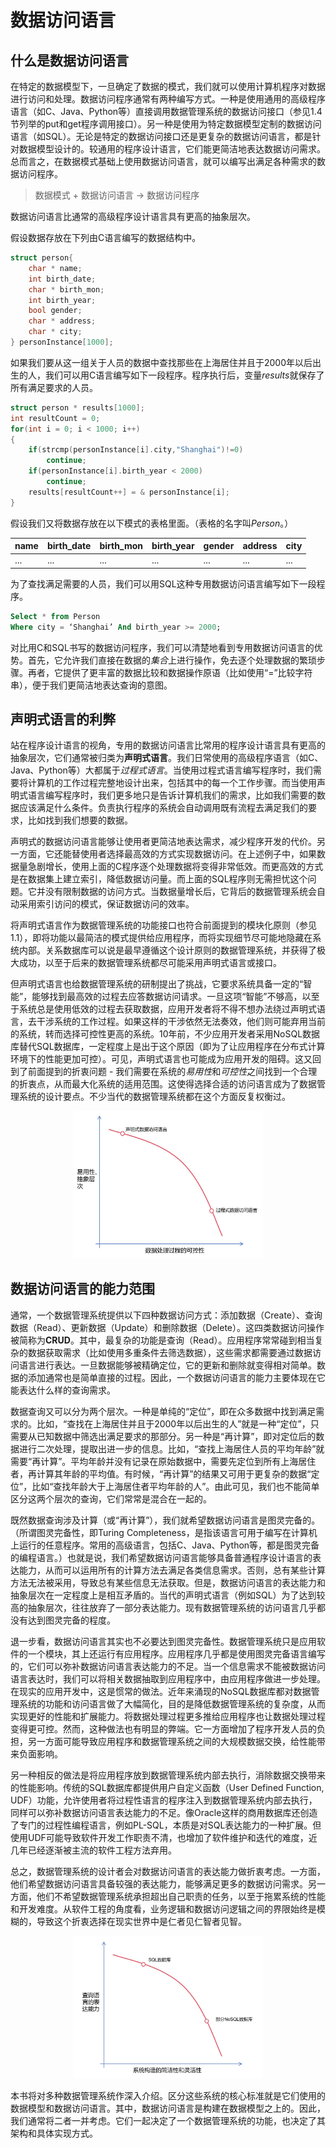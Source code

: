 # 数据访问语言

## 什么是数据访问语言

在特定的数据模型下，一旦确定了数据的模式，我们就可以使用计算机程序对数据进行访问和处理。数据访问程序通常有两种编写方式。一种是使用通用的高级程序语言（如C、Java、Python等）直接调用数据管理系统的数据访问接口（参见1.4节列举的put和get程序调用接口）。另一种是使用为特定数据模型定制的数据访问语言（如SQL）。无论是特定的数据访问接口还是更复杂的数据访问语言，都是针对数据模型设计的。较通用的程序设计语言，它们能更简洁地表达数据访问需求。总而言之，在数据模式基础上使用数据访问语言，就可以编写出满足各种需求的数据访问程序。

> 数据模式 + 数据访问语言  &rarr;  数据访问程序

数据访问语言比通常的高级程序设计语言具有更高的抽象层次。

假设数据存放在下列由C语言编写的数据结构中。

```c
struct person{
	char * name;
	int birth_date;
	char * birth_mon;
	int birth_year;
	bool gender;
	char * address;
	char * city;
} personInstance[1000]; 
```

如果我们要从这一组关于人员的数据中查找那些在上海居住并且于2000年以后出生的人，我们可以用C语言编写如下一段程序。程序执行后，变量*results*就保存了所有满足要求的人员。

```c
struct person * results[1000];
int resultCount = 0;
for(int i = 0; i < 1000; i++)
{
	if(strcmp(personInstance[i].city,"Shanghai")!=0)
		continue;
	if(personInstance[i].birth_year < 2000)
		continue;
	results[resultCount++] = & personInstance[i];
}
```

假设我们又将数据存放在以下模式的表格里面。（表格的名字叫*Person*。）

| name | birth_date | birth_mon | birth_year | gender | address | city | 
| ---- | ---------- | --------- | ---------- | ------ | ------- | ---- |
| ...  | ...        |  ...      | ...        | ...    | ...     | ...  |

为了查找满足需要的人员，我们可以用SQL这种专用数据访问语言编写如下一段程序。

```sql
Select * from Person
Where city = ‘Shanghai’ And birth_year >= 2000;
```

对比用C和SQL书写的数据访问程序，我们可以清楚地看到专用数据访问语言的优势。首先，它允许我们直接在数据的*集合*上进行操作，免去逐个处理数据的繁琐步骤。再者，它提供了更丰富的数据比较和数据操作原语（比如使用“=”比较字符串），便于我们更简洁地表达查询的意图。

## 声明式语言的利弊

站在程序设计语言的视角，专用的数据访问语言比常用的程序设计语言具有更高的抽象层次，它们通常被归类为**声明式语言**。我们日常使用的高级程序语言（如C、Java、Python等）大都属于*过程式语言*。当使用过程式语言编写程序时，我们需要将计算机的工作过程完整地设计出来，包括其中的每一个工作步骤。而当使用声明式语言编写程序时，我们更多地只是告诉计算机我们的需求，比如我们需要的数据应该满足什么条件。负责执行程序的系统会自动调用既有流程去满足我们的要求，比如找到我们想要的数据。

声明式的数据访问语言能够让使用者更简洁地表达需求，减少程序开发的代价。另一方面，它还能替使用者选择最高效的方式实现数据访问。在上述例子中，如果数据量急剧增长，使用上面的C程序逐个处理数据将变得非常低效。而更高效的方式是在数据集上建立索引，降低数据访问量。而上面的SQL程序则无需担忧这个问题。它并没有限制数据的访问方式。当数据量增长后，它背后的数据管理系统会自动采用索引访问的模式，保证数据访问的效率。

将声明式语言作为数据管理系统的功能接口也符合前面提到的模块化原则（参见1.1），即将功能以最简洁的模式提供给应用程序，而将实现细节尽可能地隐藏在系统内部。关系数据库可以说是最早遵循这个设计原则的数据管理系统，并获得了极大成功，以至于后来的数据管理系统都尽可能采用声明式语言或接口。

但声明式语言也给数据管理系统的研制提出了挑战，它要求系统具备一定的“智能”，能够找到最高效的过程去应答数据访问请求。一旦这项“智能”不够高，以至于系统总是使用低效的过程去获取数据，应用开发者将不得不想办法绕过声明式语言，去干涉系统的工作过程。如果这样的干涉依然无法奏效，他们则可能弃用当前的系统，转而选择可控性更高的系统。10年前，不少应用开发者采用NoSQL数据库替代SQL数据库，一定程度上是出于这个原因（即为了让应用程序在分布式计算环境下的性能更加可控）。可见，声明式语言也可能成为应用开发的阻碍。这又回到了前面提到的折衷问题 - 我们需要在系统的*易用性*和*可控性*之间找到一个合理的折衷点，从而最大化系统的适用范围。这使得选择合适的访问语言成为了数据管理系统的设计要点。不少当代的数据管理系统都在这个方面反复权衡过。

<center>
	<img src="fig/ch1.5-tradeoff.JPG" width="60%" alt="Hierarchical Model" />
	<br>
	<div display: inline-block; padding : 2px>
	</div>
</center>

## 数据访问语言的能力范围

通常，一个数据管理系统提供以下四种数据访问方式：添加数据（Create）、查询数据（Read）、更新数据（Update）和删除数据（Delete）。这四类数据访问操作被简称为**CRUD**。其中，最复杂的功能是查询（Read）。应用程序常常碰到相当复杂的数据获取需求（比如使用多重条件去筛选数据），这些需求都需要通过数据访问语言进行表达。一旦数据能够被精确定位，它的更新和删除就变得相对简单。数据的添加通常也是简单直接的过程。因此，一个数据访问语言的能力主要体现在它能表达什么样的查询需求。

数据查询又可以分为两个层次。一种是单纯的“定位”，即在众多数据中找到满足需求的。比如，“查找在上海居住并且于2000年以后出生的人”就是一种“定位”，只需要从已知数据中筛选出满足要求的那部分。另一种是“再计算”，即对定位后的数据进行二次处理，提取出进一步的信息。比如，“查找上海居住人员的平均年龄”就需要“再计算”。平均年龄并没有记录在原始数据中，需要先定位到所有上海居住者，再计算其年龄的平均值。有时候，“再计算”的结果又可用于更复杂的数据“定位”，比如“查找年龄大于上海居住者平均年龄的人”。由此可见，我们也不能简单区分这两个层次的查询，它们常常是混合在一起的。

既然数据查询涉及计算（或“再计算”），我们就希望数据访问语言是图灵完备的。（所谓图灵完备性，即Turing Completeness，是指该语言可用于编写在计算机上运行的任意程序。常用的高级语言，包括C、Java、Python等，都是图灵完备的编程语言。）也就是说，我们希望数据访问语言能够具备普通程序设计语言的表达能力，从而可以运用所有的计算方法去满足各类信息需求。否则，总有某些计算方法无法被采用，导致总有某些信息无法获取。但是，数据访问语言的表达能力和抽象层次在一定程度上是相互矛盾的。当代的声明式语言（例如SQL）为了达到较高的抽象层次，往往放弃了一部分表达能力。现有数据管理系统的访问语言几乎都没有达到图灵完备的程度。

退一步看，数据访问语言其实也不必要达到图灵完备性。数据管理系统只是应用软件的一个模块，其上还运行有应用程序。应用程序几乎都是使用图灵完备语言编写的，它们可以弥补数据访问语言表达能力的不足。当一个信息需求不能被数据访问语言表达时，我们可以将相关数据抽取到应用程序中，由应用程序做进一步处理。在现实的应用开发中，这是惯常的做法。近年来涌现的NoSQL数据库都对数据管理系统的功能和访问语言做了大幅简化，目的是降低数据管理系统的复杂度，从而实现更好的性能和扩展能力。将数据处理过程更多推给应用程序也让数据处理过程变得更可控。然而，这种做法也有明显的弊端。它一方面增加了程序开发人员的负担，另一方面可能导致应用程序和数据管理系统之间的大规模数据交换，给性能带来负面影响。

另一种相反的做法是将应用程序放到数据管理系统内部去执行，消除数据交换带来的性能影响。传统的SQL数据库都提供用户自定义函数（User Defined Function, UDF）功能，允许使用者将过程性语言的程序注入到数据管理系统内部去执行，同样可以弥补数据访问语言表达能力的不足。像Oracle这样的商用数据库还创造了专门的过程性编程语言，例如PL-SQL，本质是对SQL表达能力的一种扩展。但使用UDF可能导致软件开发工作职责不清，也增加了软件维护和迭代的难度，近几年已经逐渐被主流的软件工程方法弃用。

总之，数据管理系统的设计者会对数据访问语言的表达能力做折衷考虑。一方面，他们希望数据访问语言具备较强的表达能力，能够满足更多的数据访问需求。另一方面，他们不希望数据管理系统承担超出自己职责的任务，以至于拖累系统的性能和开发难度。从软件工程的角度看，业务逻辑和数据访问逻辑之间的界限始终是模糊的，导致这个折衷选择在现实世界中是仁者见仁智者见智。

<center>
	<img src="fig/ch1.5-tradeoff2.JPG" width="60%" alt="Hierarchical Model" />
	<br>
	<div display: inline-block; padding : 2px>
	</div>
</center>

本书将对多种数据管理系统作深入介绍。区分这些系统的核心标准就是它们使用的数据模型和数据访问语言。其中，数据访问语言是构建在数据模型之上的。因此，我们通常将二者一并考虑。它们一起决定了一个数据管理系统的功能，也决定了其架构和具体实现方式。
